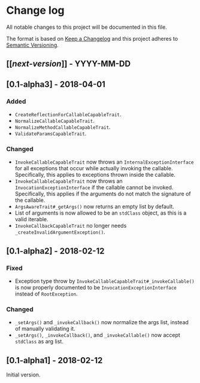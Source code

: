 # Change log
All notable changes to this project will be documented in this file.

The format is based on [Keep a Changelog](http://keepachangelog.com/)
and this project adheres to [Semantic Versioning](http://semver.org/).

## [[*next-version*]] - YYYY-MM-DD

## [0.1-alpha3] - 2018-04-01
### Added
- `CreateReflectionForCallableCapableTrait`.
- `NormalizeCallableCapableTrait`.
- `NormalizeMethodCallableCapableTrait`.
- `ValidateParamsCapableTrait`.

### Changed
- `InvokeCallableCapableTrait` now throws an `InternalExceptionInterface` for all exceptions that occur while actually
invoking the callable. Specifically, this applies to exceptions thrown inside the callable.
- `InvokeCallableCapableTrait` now throws an `InvocationExceptionInterface` if the callable cannot be invoked.
Specifically, this applies if the arguments do not match the signature of the callable.
- `ArgsAwareTrait#_getArgs()` now returns an empty list by default.
- List of arguments is now allowed to be an `stdClass` object, as this is a valid iterable. 
- `InvokeCallbackCapableTrait` no longer needs `_createInvalidArgumentException()`.

## [0.1-alpha2] - 2018-02-12
### Fixed
- Exception type throw by `InvokeCallableCapableTrait#_invokeCallable()` is now properly documented to be
`InvocationExceptionInterface` instead of `RootException`.

### Changed
- `_setArgs()` and `_invokeCallback()` now normalize the args list, instead of manually validating it.
- `_setArgs()`, `_invokeCallback()`, and `_invokeCallable()` now accept `stdClass` as arg list.

## [0.1-alpha1] - 2018-02-12
Initial version.
